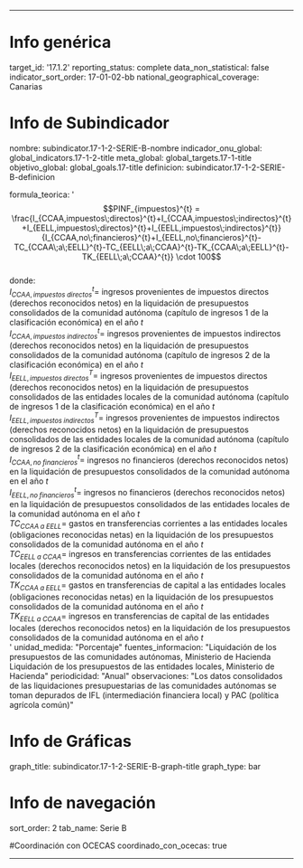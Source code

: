 ---

# Info genérica
target_id: '17.1.2'
reporting_status: complete
data_non_statistical: false
indicator_sort_order: 17-01-02-bb
national_geographical_coverage: Canarias

# Info de Subindicador
nombre: subindicator.17-1-2-SERIE-B-nombre
indicador_onu_global: global_indicators.17-1-2-title
meta_global: global_targets.17-1-title
objetivo_global: global_goals.17-title
definicion: subindicator.17-1-2-SERIE-B-definicion

formula_teorica: '$$PINF_{impuestos}^{t} = \frac{I_{CCAA,impuestos\;directos}^{t}+I_{CCAA,impuestos\;indirectos}^{t}+I_{EELL,impuestos\;directos}^{t}+I_{EELL,impuestos\;indirectos}^{t}}{I_{CCAA,no\;financieros}^{t}+I_{EELL,no\;financieros}^{t}-TC_{CCAA\;a\;EELL}^{t}-TC_{EELL\;a\;CCAA}^{t}-TK_{CCAA\;a\;EELL}^{t}-TK_{EELL\;a\;CCAA}^{t}} \cdot 100$$ <br>
donde: <br>
$I_{CCAA,impuestos\;directos}^{t} =$ ingresos provenientes de impuestos directos (derechos reconocidos netos) en la liquidación de presupuestos consolidados de la comunidad autónoma (capítulo de ingresos 1 de la clasificación económica) en el año $t$ <br>
$I_{CCAA,impuestos\;indirectos}^{t} =$ ingresos provenientes de impuestos indirectos (derechos reconocidos netos) en la liquidación de presupuestos consolidados de la comunidad autónoma (capítulo de ingresos 2 de la clasificación económica) en el año $t$ <br>
$I_{EELL,impuestos\;directos}^{T} =$ ingresos provenientes de impuestos directos (derechos reconocidos netos) en la liquidación de presupuestos consolidados de las entidades locales de la comunidad autónoma (capítulo de ingresos 1 de la clasificación económica) en el año $t$ <br>
$I_{EELL,impuestos\;indirectos}^{T} =$ ingresos provenientes de impuestos indirectos (derechos reconocidos netos) en la liquidación de presupuestos
consolidados de las entidades locales de la comunidad autónoma (capítulo de ingresos 2 de la clasificación económica) en el año $t$ <br>
$I_{CCAA,no\;financieros}^{t} =$ ingresos no financieros (derechos reconocidos netos) en la liquidación de presupuestos consolidados de la comunidad autónoma en el año $t$ <br>
$I_{EELL,no\;financieros}^{t} =$ ingresos no financieros (derechos reconocidos netos) en la liquidación de presupuestos consolidados de las entidades locales de la comunidad autónoma en el año $t$ <br>
$TC_{CCAA\;a\;EELL} =$ gastos en transferencias corrientes a las entidades locales (obligaciones reconocidas netas) en la liquidación de los presupuestos consolidados de la comunidad autónoma en el año $t$ <br>
$TC_{EELL\;a\;CCAA} =$ ingresos en transferencias corrientes de las entidades locales (derechos reconocidos netos) en la liquidación de los presupuestos consolidados de la comunidad autónoma en el año $t$ <br>
$TK_{CCAA\;a\;EELL} =$ gastos en transferencias de capital a las entidades locales (obligaciones reconocidas netas) en la liquidación de los presupuestos consolidados de la comunidad autónoma en el año $t$ <br>
$TK_{EELL\;a\;CCAA} =$ ingresos en transferencias de capital de las entidades locales (derechos reconocidos netos) en la liquidación de los presupuestos consolidados de la comunidad autónoma en el año $t$ <br>'
unidad_medida: "Porcentaje"
fuentes_informacion: "Liquidación de los presupuestos de las comunidades autónomas, Ministerio de Hacienda <br>
Liquidación de los presupuestos de las entidades locales, Ministerio de Hacienda"
periodicidad: "Anual"
observaciones: "Los datos consolidados de las liquidaciones presupuestarias de las comunidades autónomas se toman depurados de IFL (intermediación financiera local) y PAC (política agrícola común)"

# Info de Gráficas
graph_title: subindicator.17-1-2-SERIE-B-graph-title
graph_type: bar

# Info de navegación
sort_order: 2
tab_name: Serie B

#Coordinación con OCECAS
coordinado_con_ocecas: true

---